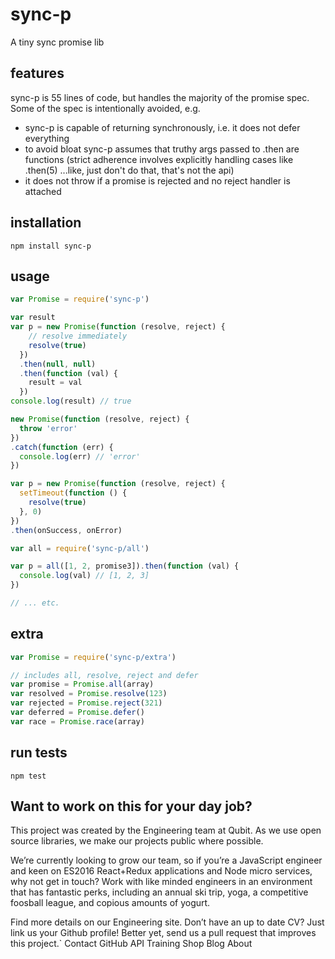 # sync-p
A tiny sync promise lib

## features
sync-p is 55 lines of code, but handles the majority of the promise spec. Some of the spec is intentionally avoided, e.g.
- sync-p is capable of returning synchronously, i.e. it does not defer everything
- to avoid bloat sync-p assumes that truthy args passed to .then are functions (strict adherence involves explicitly handling cases like .then(5) ...like, just don't do that, that's not the api)
- it does not throw if a promise is rejected and no reject handler is attached

## installation
```
npm install sync-p
```

## usage
```js
var Promise = require('sync-p')

var result
var p = new Promise(function (resolve, reject) {
    // resolve immediately
    resolve(true)
  })
  .then(null, null)
  .then(function (val) {
    result = val
  })
console.log(result) // true

new Promise(function (resolve, reject) {
  throw 'error'
})
.catch(function (err) {
  console.log(err) // 'error'
})

var p = new Promise(function (resolve, reject) {
  setTimeout(function () {
    resolve(true)
  }, 0)
})
.then(onSuccess, onError)

var all = require('sync-p/all')

var p = all([1, 2, promise3]).then(function (val) {
  console.log(val) // [1, 2, 3]
})

// ... etc.
```


## extra
```js
var Promise = require('sync-p/extra')

// includes all, resolve, reject and defer
var promise = Promise.all(array)
var resolved = Promise.resolve(123)
var rejected = Promise.reject(321)
var deferred = Promise.defer()
var race = Promise.race(array)
```

## run tests
```
npm test
```


## Want to work on this for your day job?

This project was created by the Engineering team at Qubit. As we use open source libraries, we make our projects public where possible.

We’re currently looking to grow our team, so if you’re a JavaScript engineer and keen on ES2016 React+Redux applications and Node micro services, why not get in touch? Work with like minded engineers in an environment that has fantastic perks, including an annual ski trip, yoga, a competitive foosball league, and copious amounts of yogurt.

Find more details on our Engineering site. Don’t have an up to date CV? Just link us your Github profile! Better yet, send us a pull request that improves this project.`
Contact GitHub API Training Shop Blog About
